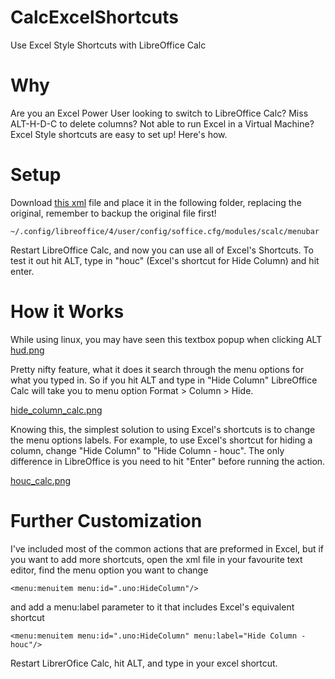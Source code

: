 # CalcExcelShortcuts
Use Excel Style Shortcuts with LibreOffice Calc

# Why
Are you an Excel Power User looking to switch to LibreOffice Calc?
Miss ALT-H-D-C to delete columns?
Not able to run Excel in a Virtual Machine?
Excel Style shortcuts are easy to set up! Here's how.

# Setup
Download [this xml](https://github.com/omeraliso111/CalcExcelShortcuts/blob/master/menubar.xml) file and place it in the following folder, replacing the original, remember to backup the original file first!

`~/.config/libreoffice/4/user/config/soffice.cfg/modules/scalc/menubar`

Restart LibreOffice Calc, and now you can use all of Excel's Shortcuts. To test it out hit ALT, type in "houc" (Excel's shortcut for Hide Column) and hit enter. 

# How it Works
While using linux, you may have seen this textbox popup when clicking ALT
[hud.png](/images/hud.png)

Pretty nifty feature, what it does it search through the menu options for what you typed in.
So if you hit ALT and type in "Hide Column" LibreOffice Calc will take you to menu option Format > Column > Hide.

[hide_column_calc.png](/images/hide_column_calc.png)

Knowing this, the simplest solution to using Excel's shortcuts is to change the menu options labels. For example, to use Excel's shortcut for hiding a column, change "Hide Column" to "Hide Column - houc". The only difference in LibreOffice is you need to hit "Enter" before running the action.

[houc_calc.png](/images/houc_calc.png)

# Further Customization

I've included most of the common actions that are preformed in Excel, but if you want to add more shortcuts, open the xml file in your favourite text editor, find the menu option you want to change

`<menu:menuitem menu:id=".uno:HideColumn"/>`

and add a menu:label parameter to it that includes Excel's equivalent shortcut

`<menu:menuitem menu:id=".uno:HideColumn" menu:label="Hide Column - houc"/>`

Restart LibrerOfice Calc, hit ALT, and type in your excel shortcut.
